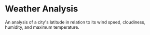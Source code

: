 # Weather Analysis

An analysis of a city's latitude in relation to its wind speed, cloudiness, humidity, and maximum temperature.

